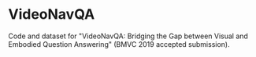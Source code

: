 # VideoNavQA
Code and dataset for "VideoNavQA: Bridging the Gap between Visual and Embodied Question Answering" (BMVC 2019 accepted submission).

